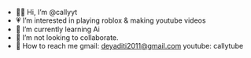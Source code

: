 - ✌🏻 Hi, I’m @callyyt
- 💗 I’m interested in playing roblox & making youtube videos
- 📑 I’m currently learning Ai
- 👭 I’m not looking to collaborate.
- 📮 How to reach me gmail: deyaditi2011@gmail.com
 youtube: callytube
